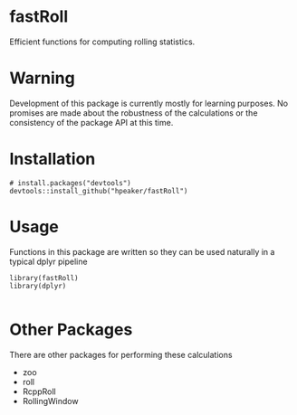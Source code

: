 # fastRoll
Efficient functions for computing rolling statistics.


# Warning
Development of this package is currently mostly for learning purposes.
No promises are made about the robustness of the calculations or the consistency of the package API at this time.

# Installation

```{r}
# install.packages("devtools")
devtools::install_github("hpeaker/fastRoll")
```


# Usage


Functions in this package are written so they can be used naturally in a typical dplyr pipeline

```{r}
library(fastRoll)
library(dplyr)


```


# Other Packages
There are other packages for performing these calculations
- zoo
- roll
- RcppRoll
- RollingWindow
